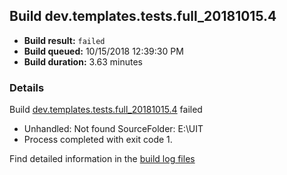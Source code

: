 ## Build dev.templates.tests.full_20181015.4
- **Build result:** `failed`
- **Build queued:** 10/15/2018 12:39:30 PM
- **Build duration:** 3.63 minutes
### Details
Build [dev.templates.tests.full_20181015.4](https://winappstudio.visualstudio.com/web/build.aspx?pcguid=a4ef43be-68ce-4195-a619-079b4d9834c2&builduri=vstfs%3a%2f%2f%2fBuild%2fBuild%2f26404) failed

+ Unhandled: Not found SourceFolder: E:\UIT
+ Process completed with exit code 1.

Find detailed information in the [build log files](https://uwpctdiags.blob.core.windows.net/buildlogs/dev.templates.tests.full_20181015.4_logs.zip)
